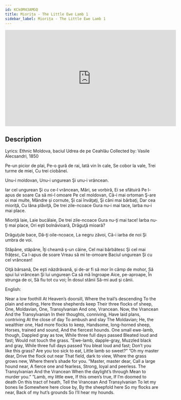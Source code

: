 ```yaml
---
id: KCk0M43AMGQ
title: Miorița - The Little Ewe Lamb 1
sidebar_label: Miorița - The Little Ewe Lamb 1
---
```


<iframe
  width="560"
  height="315"
  src="https://www.youtube.com/embed/KCk0M43AMGQ"
  title="YouTube video player"
  frameborder="0"
  allow="accelerometer; autoplay; clipboard-write; encrypted-media; gyroscope; picture-in-picture; web-share"
  referrerpolicy="strict-origin-when-cross-origin"
  allowfullscreen
></iframe>

## Description

Lyrics: Ethnic Moldova, baciul Udrea de pe Ceahlău
Collected by: Vasile Alecsandri, 1850

Pe-un picior de plai,
Pe-o gură de rai,
Iată vin în cale,
Se cobor la vale,
Trei turme de miei,
Cu trei ciobănei.

Unu-i moldovan,
Unu-i ungurean
Şi unu-i vrâncean.

Iar cel ungurean
Şi cu ce-l vrâncean,
Mări, se vorbiră,
Ei se sfătuiră
Pe l-apus de soare
Ca să mi-l omoare
Pe cel moldovan,
Că-i mai ortoman
Ş-are oi mai multe,
Mândre şi cornute,
Şi cai învăţaţi,
Şi câni mai bărbaţi,
Dar cea mioriţă,
Cu lâna plăviţă,
De trei zile-ncoace
Gura nu-i mai tace,
Iarba nu-i mai place.

Mioriţă laie,
Laie bucălaie,
De trei zile-ncoace
Gura nu-ţi mai tace!
Iarba nu-ţi mai place,
Ori eşti bolnăvioară,
Drăguţă mioară?

Drăguţule bace,
Dă-ţi oile-ncoace,
La negru zăvoi,
Că-i iarba de noi
Şi umbra de voi.

Stăpâne, stăpâne,
Îţi cheamă ş-un câine,
Cel mai bărbătesc
Şi cel mai frăţesc,
Ca l-apus de soare
Vreau să mi te-omoare
Baciul ungurean
Şi cu cel vrâncean!

Oiţă bârsană,
De eşti năzdrăvană,
şi de-ar fi să mor
în câmp de mohor,
Să spui lui vrâncean
Şi lui ungurean
Ca să mă îngroape
Aice, pe-aproape,
În strunga de oi,
Să fiu tot cu voi;
În dosul stânii
Să-mi aud şi cânii.

English:

Near a low foothill
At Heaven’s doorsill,
Where the trail’s descending
To the plain and ending,
Here three shepherds keep
Their three flocks of sheep,
One, Moldavian,
One, Transylvanian
And one, Vrancean.
Now, the Vrancean
And the Transylvanian
In their thoughts, conniving,
Have laid plans, contriving
At the close of day
To ambush and slay
The Moldavian;
He, the wealthier one,
Had more flocks to keep,
Handsome, long-horned sheep,
Horses, trained and sound,
And the fiercest hounds.
One small ewe-lamb, though,
Dappled gray as tow,
While three full days passed
Bleated loud and fast;
Would not touch the grass.
”Ewe-lamb, dapple-gray,
Muzzled black and gray,
While three full days passed
You bleat loud and fast;
Don’t you like this grass?
Are you too sick to eat,
Little lamb so sweet?”
”Oh my master dear,
Drive the flock out near
That field, dark to view,
Where the grass grows new,
Where there’s shade for you.
”Master, master dear,
Call a large hound near,
A fierce one and fearless,
Strong, loyal and peerless.
The Transylvanian
And the Vrancean
When the daylight’s through
Mean to murder you.”
”Lamb, my little ewe,
If this omen’s true,
If I’m doomed to death
On this tract of heath,
Tell the Vrancean
And Transylvanian
To let my bones lie
Somewhere here close by,
By the sheepfold here
So my flocks are near,
Back of my hut’s grounds
So I’ll hear my hounds.
